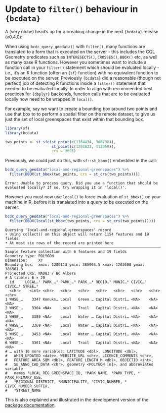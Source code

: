 Update to `filter()` behaviour in `{bcdata}`
================

A (very niche) head’s up for a breaking change in the next `{bcdata}`
release (v0.4.0):

When using `bcdc_query_geodata()` with `filter()`, many functions are
translated to a form that is executed on the server - this includes the
CQL Geometry predicates such as `INTERESECTS()`, `CROSSES()`, `BBOX()`
etc, as well as many base R functions. However you sometimes want to
include a function call in your `filter()` statement which should be
evaluated locally - i.e., it’s an R function (often an `{sf}` function)
with no equivalent function to be executed on the server. Previously
`{bcdata}` did a reasonable (though not perfect) job of detecting R
functions inside a `filter()` statement that needed to be evaluated
locally. In order to align with recommended best practices for
`{dbplyr}` backends, function calls that are to be evaluated locally now
need to be wrapped in `local()`.

For example, say we want to create a bounding box around two points and
use that box to to perform a spatial filter on the remote dataset, to
give us just the set of local greenspaces that exist within that
bounding box.

``` r
library(sf)
library(bcdata)

two_points <- st_sfc(st_point(c(1164434, 368738)),
                     st_point(c(1203023, 412959)),
                     crs = 3005)
```

Previously, we could just do this, with `sf::st_bbox()` embedded in the
call:

``` r
bcdc_query_geodata("local-and-regional-greenspaces") %>%
  filter(BBOX(st_bbox(two_points, crs = st_crs(two_points))))
```

    Error: Unable to process query. Did you use a function that should be evaluated locally? If so, try wrapping it in 'local()'.

However you must now use `local()` to force evaluation of `st_bbox()` on
your machine in R, before it is translated into a query to be executed
on the server:

``` r
bcdc_query_geodata("local-and-regional-greenspaces") %>%
  filter(BBOX(local(st_bbox(two_points, crs = st_crs(two_points)))))
```

    Querying 'local-and-regional-greenspaces' record
    • Using collect() on this object will return 1154 features and 19 fields
    • At most six rows of the record are printed here
    ────────────────────────────────────────────────────────────────────────────────
    Simple feature collection with 6 features and 19 fields
    Geometry type: POLYGON
    Dimension:     XY
    Bounding box:  xmin: 1200113 ymin: 385903.5 xmax: 1202608 ymax: 386561.8
    Projected CRS: NAD83 / BC Albers
    # A tibble: 6 × 20
      id     LOCAL…¹ PARK_…² PARK_…³ PARK_…⁴ REGIO…⁵ MUNIC…⁶ CIVIC…⁷ CIVIC…⁸ STREE…⁹
      <chr>    <int> <chr>   <chr>   <chr>   <chr>   <chr>   <chr>   <chr>   <chr>  
    1 WHSE_…    3347 Konuks… Local   Green … Capital Distri… <NA>    <NA>    <NA>   
    2 WHSE_…    3304 <NA>    Local   Trail   Capital Distri… <NA>    <NA>    <NA>   
    3 WHSE_…    3380 <NA>    Local   Water … Capital Distri… <NA>    <NA>    <NA>   
    4 WHSE_…    3369 <NA>    Local   Water … Capital Distri… <NA>    <NA>    <NA>   
    5 WHSE_…    3453 <NA>    Local   Water … Capital Distri… <NA>    <NA>    <NA>   
    6 WHSE_…    3361 <NA>    Local   Trail   Capital Distri… <NA>    <NA>    <NA>   
    # … with 10 more variables: LATITUDE <dbl>, LONGITUDE <dbl>,
    #   WHEN_UPDATED <date>, WEBSITE_URL <chr>, LICENCE_COMMENTS <chr>,
    #   FEATURE_AREA_SQM <dbl>, FEATURE_LENGTH_M <dbl>, OBJECTID <int>,
    #   SE_ANNO_CAD_DATA <chr>, geometry <POLYGON [m]>, and abbreviated variable
    #   names ¹​LOCAL_REG_GREENSPACE_ID, ²​PARK_NAME, ³​PARK_TYPE, ⁴​PARK_PRIMARY_USE,
    #   ⁵​REGIONAL_DISTRICT, ⁶​MUNICIPALITY, ⁷​CIVIC_NUMBER, ⁸​CIVIC_NUMBER_SUFFIX,
    #   ⁹​STREET_NAME

This is also explained and illustrated in the development version of the
[package
documentation](https://bcgov.github.io/bcdata/dev/articles/efficiently-query-spatial-data-in-the-bc-data-catalogue.html#a-note-about-using-local-r-functions-in-constructing-filter-queries).
